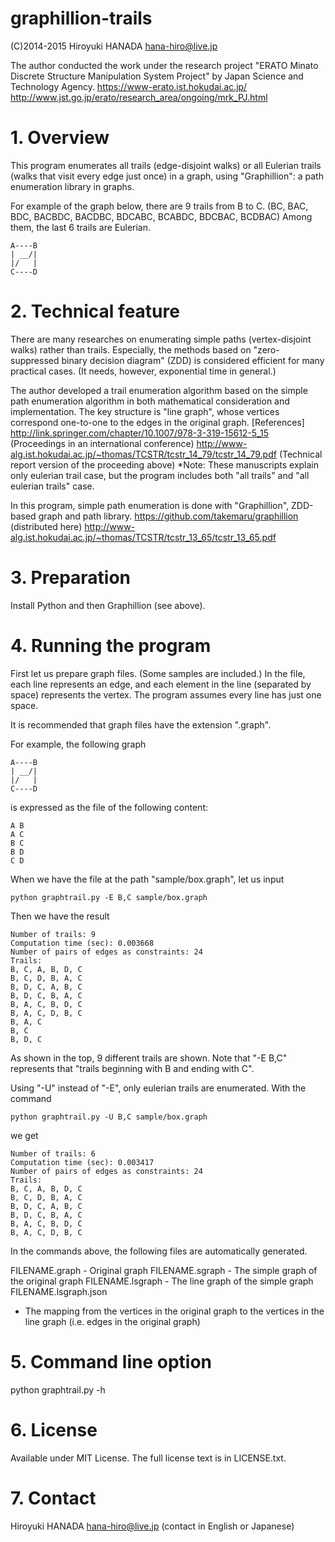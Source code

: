 # graphillion-trails

(C)2014-2015 Hiroyuki HANADA <hana-hiro@live.jp>

The author conducted the work under the research project
"ERATO Minato Discrete Structure Manipulation System Project"
by Japan Science and Technology Agency.
https://www-erato.ist.hokudai.ac.jp/
http://www.jst.go.jp/erato/research_area/ongoing/mrk_PJ.html

# 1. Overview

This program enumerates all trails (edge-disjoint walks) or all Eulerian trails
(walks that visit every edge just once) in a graph,
using "Graphillion": a path enumeration library in graphs.

For example of the graph below, there are 9 trails from B to C.
(BC, BAC, BDC, BACBDC, BACDBC, BDCABC, BCABDC, BDCBAC, BCDBAC)
Among them, the last 6 trails are Eulerian.

    A----B
    | __/|
    |/   |
    C----D

# 2. Technical feature

There are many researches on enumerating simple paths (vertex-disjoint walks)
rather than trails. Especially, the methods based on "zero-suppressed binary
decision diagram" (ZDD) is considered efficient for many practical cases.
(It needs, however, exponential time in general.)

The author developed a trail enumeration algorithm based on the simple path
enumeration algorithm in both mathematical consideration and implementation.
The key structure is "line graph", whose vertices correspond one-to-one
to the edges in the original graph.
[References]
http://link.springer.com/chapter/10.1007/978-3-319-15612-5_15
(Proceedings in an international conference)
http://www-alg.ist.hokudai.ac.jp/~thomas/TCSTR/tcstr_14_79/tcstr_14_79.pdf
(Technical report version of the proceeding above)
*Note: These manuscripts explain only eulerian trail case, but the program
       includes both "all trails" and "all eulerian trails" case.

In this program, simple path enumeration is done with "Graphillion", ZDD-based
graph and path library.
https://github.com/takemaru/graphillion (distributed here)
http://www-alg.ist.hokudai.ac.jp/~thomas/TCSTR/tcstr_13_65/tcstr_13_65.pdf

# 3. Preparation

Install Python and then Graphillion (see above).

# 4. Running the program

First let us prepare graph files. (Some samples are included.)
In the file, each line represents an edge, and each element in the line
(separated by space) represents the vertex. The program assumes every line has
just one space.

It is recommended that graph files have the extension ".graph".

For example, the following graph

    A----B
    | __/|
    |/   |
    C----D

is expressed as the file of the following content:

    A B
    A C
    B C
    B D
    C D

When we have the file at the path "sample/box.graph", let us input

    python graphtrail.py -E B,C sample/box.graph

Then we have the result

    Number of trails: 9
    Computation time (sec): 0.003668
    Number of pairs of edges as constraints: 24
    Trails:
    B, C, A, B, D, C
    B, C, D, B, A, C
    B, D, C, A, B, C
    B, D, C, B, A, C
    B, A, C, B, D, C
    B, A, C, D, B, C
    B, A, C
    B, C
    B, D, C

As shown in the top, 9 different trails are shown.
Note that "-E B,C" represents that "trails beginning with B and ending with C".

Using "-U" instead of "-E", only eulerian trails are enumerated. With the command

    python graphtrail.py -U B,C sample/box.graph

we get

    Number of trails: 6
    Computation time (sec): 0.003417
    Number of pairs of edges as constraints: 24
    Trails:
    B, C, A, B, D, C
    B, C, D, B, A, C
    B, D, C, A, B, C
    B, D, C, B, A, C
    B, A, C, B, D, C
    B, A, C, D, B, C

In the commands above, the following files are automatically generated.

FILENAME.graph   - Original graph
FILENAME.sgraph  - The simple graph of the original graph
FILENAME.lsgraph - The line graph of the simple graph
FILENAME.lsgraph.json
- The mapping from the vertices in the original graph to the vertices in the
  line graph (i.e. edges in the original graph)

# 5. Command line option

python graphtrail.py -h

# 6. License

Available under MIT License. The full license text is in LICENSE.txt.

# 7. Contact

Hiroyuki HANADA <hana-hiro@live.jp> (contact in English or Japanese)
